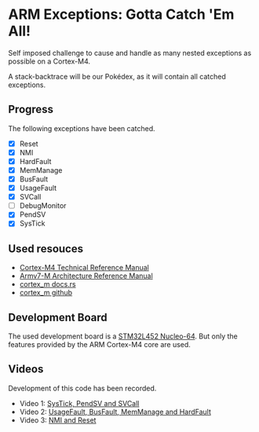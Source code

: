 # ARM Exceptions: Gotta Catch 'Em All!
Self imposed challenge to cause and handle as many nested exceptions as possible on a Cortex-M4.

A stack-backtrace will be our Pokédex, as it will contain all catched exceptions.

## Progress
The following exceptions have been catched.
- [x] Reset
- [x] NMI
- [x] HardFault
- [x] MemManage
- [x] BusFault
- [x] UsageFault
- [x] SVCall
- [ ] DebugMonitor
- [x] PendSV
- [x] SysTick

## Used resouces
- [Cortex-M4 Technical Reference Manual](https://documentation-service.arm.com/static/5f19da2a20b7cf4bc524d99a)
- [Armv7-M Architecture Reference Manual](https://documentation-service.arm.com/static/5f8fef3af86e16515cdbf816)
- [cortex_m docs.rs](https://docs.rs/cortex-m/latest/cortex_m/index.html)
- [cortex_m github](https://github.com/rust-embedded/cortex-m)

## Development Board
The used development board is a [STM32L452 Nucleo-64](https://www.st.com/en/evaluation-tools/nucleo-l452re.html). But only the features provided by the ARM Cortex-M4 core are used.

## Videos
Development of this code has been recorded.
- Video 1: [SysTick, PendSV and SVCall](https://www.youtube.com/watch?v=3kEA4-QZVao)
- Video 2: [UsageFault, BusFault, MemManage and HardFault](https://www.youtube.com/watch?v=qNcE33Vj4cw)
- Video 3: [NMI and Reset](https://www.youtube.com/watch?v=tczaBtahpHc)
